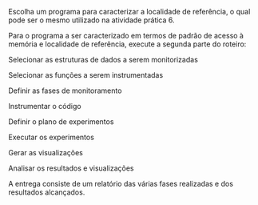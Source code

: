 Escolha um programa para caracterizar a localidade de referência, o qual pode ser o mesmo utilizado na atividade prática 6.

Para o programa a ser caracterizado em termos de padrão de acesso à memória e localidade de referência, execute a segunda parte do roteiro:

Selecionar as estruturas de dados a serem monitorizadas

Selecionar as funções a serem instrumentadas

Definir as fases de monitoramento

Instrumentar o código

Definir o plano de experimentos

Executar os experimentos

Gerar as visualizações

Analisar os resultados e visualizações

A entrega consiste de um relatório das várias fases realizadas e dos resultados alcançados.
